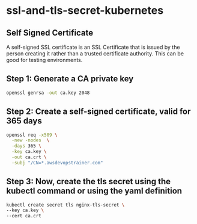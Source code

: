 # ssl-and-tls-secret-kubernetes

## Self Signed Certificate

A self-signed SSL certificate is an SSL Certificate that is issued by the person creating it rather than a trusted certificate authority. This can be good for testing environments.

## Step 1: Generate a CA private key
```bash
openssl genrsa -out ca.key 2048
```

## Step 2: Create a self-signed certificate, valid for 365 days
```bash
openssl req -x509 \
  -new -nodes  \
  -days 365 \
  -key ca.key \
  -out ca.crt \
  -subj "/CN=*.awsdevopstrainer.com"
```

## Step 3: Now, create the tls secret using the kubectl command or using the yaml definition
```bash
kubectl create secret tls nginx-tls-secret \
--key ca.key \
--cert ca.crt
```
